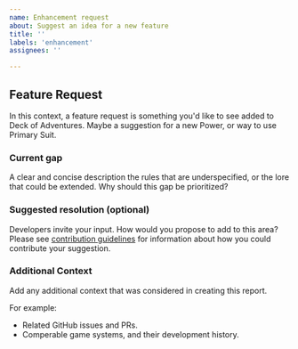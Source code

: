 ```yaml
---
name: Enhancement request
about: Suggest an idea for a new feature
title: ''
labels: 'enhancement'
assignees: ''

---
```


## Feature Request
In this context, a feature request is something you'd like to see added to Deck of Adventures. Maybe a suggestion for a new Power, or way to use Primary Suit.

### Current gap
A clear and concise description the rules that are underspecified, or the lore that could be extended. Why should this gap be prioritized?

### Suggested resolution (optional)
Developers invite your input. How would you propose to add to this area? Please see [contribution guidelines](https://github.com/DeckofAdventure/TheGame/blob/main/CONTRIBUTING.md) for information about how you could contribute your suggestion.

### Additional Context
Add any additional context that was considered in creating this report.

For example:
- Related GitHub issues and PRs.
- Comperable game systems, and their development history.
